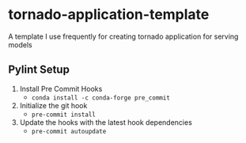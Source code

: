 # tornado-application-template
A template I use frequently for creating tornado application for serving models

## Pylint Setup
1. Install Pre Commit Hooks
    - `conda install -c conda-forge pre_commit`
2.  Initialize the git hook
    - `pre-commit install`
3. Update the hooks with the latest hook dependencies
    - `pre-commit autoupdate`